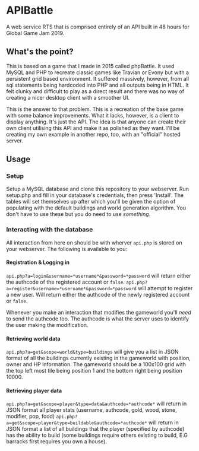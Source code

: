 # APIBattle
A web service RTS that is comprised entirely of an API built in 48 hours for Global Game Jam 2019.

## What's the point?
This is based on a game that I made in 2015 called phpBattle. It used MySQL and PHP to recreate classic games like Travian or Evony but with a persistent grid based environment. It suffered massively, however, from all sql statements being hardcoded into PHP and all outputs being in HTML. It felt clunky and difficult to play as a direct result and there was no way of creating a nicer desktop client with a smoother UI.

This is the answer to that problem. This is a recreation of the base game with some balance improvements. What it lacks, however, is a client to display anything. It's just the API. The idea is that anyone can create their own client utilising this API and make it as polished as they want. I'll be creating my own example in another repo, too, with an "official" hosted server.

## Usage
### Setup
Setup a MySQL database and clone this repository to your webserver. Run setup.php and fill in your database's credentials, then press 'Install'. The tables will set themselves up after which you'll be given the option of populating with the default buildings and world generation algorithm. You don't have to use these but you do need to use _something_.

### Interacting with the database
All interaction from here on should be with wherver `api.php` is stored on your webserver. The following is available to you:
#### Registration & Logging in
`api.php?a=login&username=*username*&password=*password` will return either the authcode of the registered account or `false`.
`api.php?a=register&username=*username*&password=*password` will attempt to register a new user. Will return either the authcode of the newly registered account or `false`.

Whenever you make an interaction that modifies the gameworld you'll _need_ to send the authcode too. The authcode is what the server uses to identify the user making the modification.
#### Retrieving world data
`api.php?a=get&scope=world&type=buildings` will give you a list in JSON format of all the buildings currently existing in the gameworld with position, owner and HP information. The gameworld should be a 100x100 grid with the top left most tile being position 1 and the bottom right being position 10000.
#### Retrieving player data
`api.php?a=get&scope=player&type=data&authcode=*authcode*` will return in JSON format all player stats (username, authcode, gold, wood, stone, modifier, pop, food)
`api.php?a=get&scope=player&type=buildable&authcode=*authcode*` will return in JSON format a list of all buildings that the player (specified by authcode) has the ability to build (some buildings require others existing to build, E.G barracks first requires you own a house).
